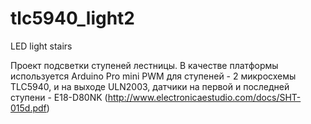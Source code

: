 # tlc5940_light2
LED light stairs

Проект подсветки ступеней лестницы. В качестве платформы используется Arduino Pro mini
PWM для ступеней - 2 микросхемы TLC5940, и на выходе ULN2003,
датчики на первой и последней ступени - E18-D80NK (http://www.electronicaestudio.com/docs/SHT-015d.pdf)
